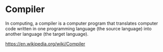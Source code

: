 # Compiler

In computing, a compiler is a computer program that translates computer code written in one programming language (the source language) into another language (the target language).

https://en.wikipedia.org/wiki/Compiler